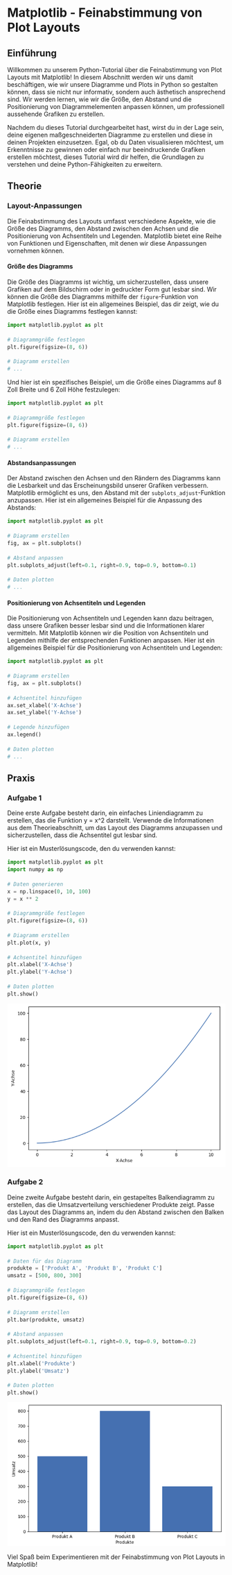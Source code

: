 # Matplotlib - Feinabstimmung von Plot Layouts

## Einführung

Willkommen zu unserem Python-Tutorial über die Feinabstimmung von Plot Layouts mit Matplotlib! In diesem Abschnitt werden wir uns damit beschäftigen, wie wir unsere Diagramme und Plots in Python so gestalten können, dass sie nicht nur informativ, sondern auch ästhetisch ansprechend sind. Wir werden lernen, wie wir die Größe, den Abstand und die Positionierung von Diagrammelementen anpassen können, um professionell aussehende Grafiken zu erstellen.

Nachdem du dieses Tutorial durchgearbeitet hast, wirst du in der Lage sein, deine eigenen maßgeschneiderten Diagramme zu erstellen und diese in deinen Projekten einzusetzen. Egal, ob du Daten visualisieren möchtest, um Erkenntnisse zu gewinnen oder einfach nur beeindruckende Grafiken erstellen möchtest, dieses Tutorial wird dir helfen, die Grundlagen zu verstehen und deine Python-Fähigkeiten zu erweitern.

## Theorie

### Layout-Anpassungen

Die Feinabstimmung des Layouts umfasst verschiedene Aspekte, wie die Größe des Diagramms, den Abstand zwischen den Achsen und die Positionierung von Achsentiteln und Legenden. Matplotlib bietet eine Reihe von Funktionen und Eigenschaften, mit denen wir diese Anpassungen vornehmen können.

#### Größe des Diagramms

Die Größe des Diagramms ist wichtig, um sicherzustellen, dass unsere Grafiken auf dem Bildschirm oder in gedruckter Form gut lesbar sind. Wir können die Größe des Diagramms mithilfe der `figure`-Funktion von Matplotlib festlegen. Hier ist ein allgemeines Beispiel, das dir zeigt, wie du die Größe eines Diagramms festlegen kannst:

```python
import matplotlib.pyplot as plt

# Diagrammgröße festlegen
plt.figure(figsize=(8, 6))

# Diagramm erstellen
# ...
```

Und hier ist ein spezifisches Beispiel, um die Größe eines Diagramms auf 8 Zoll Breite und 6 Zoll Höhe festzulegen:

```python
import matplotlib.pyplot as plt

# Diagrammgröße festlegen
plt.figure(figsize=(8, 6))

# Diagramm erstellen
# ...
```

#### Abstandsanpassungen

Der Abstand zwischen den Achsen und den Rändern des Diagramms kann die Lesbarkeit und das Erscheinungsbild unserer Grafiken verbessern. Matplotlib ermöglicht es uns, den Abstand mit der `subplots_adjust`-Funktion anzupassen. Hier ist ein allgemeines Beispiel für die Anpassung des Abstands:

```python
import matplotlib.pyplot as plt

# Diagramm erstellen
fig, ax = plt.subplots()

# Abstand anpassen
plt.subplots_adjust(left=0.1, right=0.9, top=0.9, bottom=0.1)

# Daten plotten
# ...
```

#### Positionierung von Achsentiteln und Legenden

Die Positionierung von Achsentiteln und Legenden kann dazu beitragen, dass unsere Grafiken besser lesbar sind und die Informationen klarer vermitteln. Mit Matplotlib können wir die Position von Achsentiteln und Legenden mithilfe der entsprechenden Funktionen anpassen. Hier ist ein allgemeines Beispiel für die Positionierung von Achsentiteln und Legenden:

```python
import matplotlib.pyplot as plt

# Diagramm erstellen
fig, ax = plt.subplots()

# Achsentitel hinzufügen
ax.set_xlabel('X-Achse')
ax.set_ylabel('Y-Achse')

# Legende hinzufügen
ax.legend()

# Daten plotten
# ...
```

## Praxis

### Aufgabe 1

Deine erste Aufgabe besteht darin, ein einfaches Liniendiagramm zu erstellen, das die Funktion y = x^2 darstellt. Verwende die Informationen aus dem Theorieabschnitt, um das Layout des Diagramms anzupassen und sicherzustellen, dass die Achsentitel gut lesbar sind.

Hier ist ein Musterlösungscode, den du verwenden kannst:

```python
import matplotlib.pyplot as plt
import numpy as np

# Daten generieren
x = np.linspace(0, 10, 100)
y = x ** 2

# Diagrammgröße festlegen
plt.figure(figsize=(8, 6))

# Diagramm erstellen
plt.plot(x, y)

# Achsentitel hinzufügen
plt.xlabel('X-Achse')
plt.ylabel('Y-Achse')

# Daten plotten
plt.show()
```

![](https://github.com/janehlenb/Projektarbeit-ChatGPT-Python/blob/main/Images/Darstellung/Fortgeschrittene_Plot_Techniken/Feinabstimmung_von_Plot-Layouts/ms_aufgabe1.png)

### Aufgabe 2

Deine zweite Aufgabe besteht darin, ein gestapeltes Balkendiagramm zu erstellen, das die Umsatzverteilung verschiedener Produkte zeigt. Passe das Layout des Diagramms an, indem du den Abstand zwischen den Balken und den Rand des Diagramms anpasst.

Hier ist ein Musterlösungscode, den du verwenden kannst:

```python
import matplotlib.pyplot as plt

# Daten für das Diagramm
produkte = ['Produkt A', 'Produkt B', 'Produkt C']
umsatz = [500, 800, 300]

# Diagrammgröße festlegen
plt.figure(figsize=(8, 6))

# Diagramm erstellen
plt.bar(produkte, umsatz)

# Abstand anpassen
plt.subplots_adjust(left=0.1, right=0.9, top=0.9, bottom=0.2)

# Achsentitel hinzufügen
plt.xlabel('Produkte')
plt.ylabel('Umsatz')

# Daten plotten
plt.show()
```

![](https://github.com/janehlenb/Projektarbeit-ChatGPT-Python/blob/main/Images/Darstellung/Fortgeschrittene_Plot_Techniken/Feinabstimmung_von_Plot-Layouts/ms_aufgabe2.png)

Viel Spaß beim Experimentieren mit der Feinabstimmung von Plot Layouts in Matplotlib!